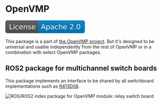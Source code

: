 # OpenVMP

[![License](./license.svg)](./LICENSE.txt)

This package is a part of [the OpenVMP project](https://github.com/openvmp/openvmp).
But it's designed to be universal and usable independently from the rest of OpenVMP or in a combination with select OpenVMP packages.

## ROS2 package for multichannel switch boards

This package implements an interface to be shared by all switchboard implementations such as [R413D08](https://github.com/openvmp/switch_r413d08/).


![ROS/ROS2 index package for OpenVMP module: relay switch board](https://www.google-analytics.com/collect?v=1&tid=UA-242596187-2&cid=555&aip=1&t=event&ec=github&ea=md&dp=%2FREADME.md&dt=ROS2%20package%20for%20relay%20switch%20board)
